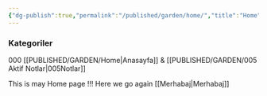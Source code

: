 ```yaml
---
{"dg-publish":true,"permalink":"/published/garden/home/","title":"Home","tags":["digital-garden","gardenEntry","gardenEntry"],"created":"2025-03-10T16:09:07.768+03:00","updated":"2025-03-10T18:11:39.466+03:00"}
---
```



### Kategoriler

000 [[PUBLISHED/GARDEN/Home\|Anasayfa]] & [[PUBLISHED/GARDEN/005 Aktif Notlar\|005Notlar]]
 
 This is may Home page !!! 
 Here we go again
[[Merhabaj\|Merhabaj]]
